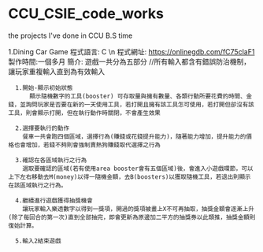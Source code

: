 # CCU_CSIE_code_works
the projects I've done in CCU B.S time



1.Dining Car Game
程式語言: C  \n
程式網址: https://onlinegdb.com/fC75claF1
製作時間:一個多月
簡介:  遊戲一共分為五部分  //所有輸入都含有錯誤防治機制，讓玩家重複輸入直到為有效輸入
      
      1.開始-顯示初始狀態
          顯示隨機數字的工具(booster) 可存取量與擁有數量、各類行動所要花費的時間、金錢，並詢問玩家是否要在新的一天使用工具，若打開且擁有該工具怎可使用，若打開但卻沒有該工具，則會顯示打開，但在執行動作時關閉，不會產生效果
                        
      2.選擇要執行的動作
        餐車一共會跑四個區域，選擇行為(賺錢或花錢提升能力)，隨著能力增加，提升能力的價格也會增加，若錢不夠則會強制賣熱狗賺錢取代選擇之行為
        
      3.確認在各區域執行之行為
        選取要確認的區域(若有使用area booster會有五個區域)後，會進入小遊戲環節，可以上下左右移動去M(money)以得一隨機金額，去B(boosters)以獲取隨機工具，若退出則顯示在該區域執行之行為。  
      
      4.繼續進行遊戲獲得抽獎機會
        讓玩家輸入樂透數字以得到一獎項，開過的獎項被畫上X不可再抽取，抽獎金額會逐漸上升(除了每回合的第一次)直到全部抽完，即會更新為原邊加二平方的抽獎券以此類推，抽獎金額則復始計算。
      
      5.輸入2結束遊戲







